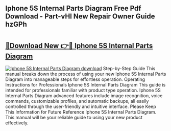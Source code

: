 ## Iphone 5S Internal Parts Diagram Free Pdf Download - Part-vHl New Repair Owner Guide hzGPh

# <h2><a href="http://dfksi6v.blite.top/?on=Iphone+5S+Internal+Parts+Diagram">🔗Download New 👉🔴 Iphone 5S Internal Parts Diagram</a></h2>

[![Iphone 5S Internal Parts Diagram download](https://i.imgur.com/lujVjoI.png)](http://dfksi6v.blite.top/?on=Iphone+5S+Internal+Parts+Diagram)
Step-by-Step Guide This manual breaks down the process of using your new Iphone 5S Internal Parts Diagram into manageable steps for effortless operation. Operating Instructions for Professionals Iphone 5S Internal Parts Diagram This guide is intended for professionals familiar with product type operation. Iphone 5S Internal Parts Diagram advanced features include image recognition, voice commands, customizable profiles, and automatic backups, all easily controlled through the user-friendly and intuitive interface. Please Keep This Information for Future Reference Iphone 5S Internal Parts Diagram. This manual will be your reliable guide to using your new product effectively.
